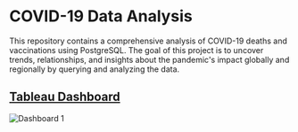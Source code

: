 # COVID-19 Data Analysis

This repository contains a comprehensive analysis of COVID-19 deaths and vaccinations using PostgreSQL. The goal of this project is to uncover trends, relationships, and insights about the pandemic's impact globally and regionally by querying and analyzing the data.

## [Tableau Dashboard](https://public.tableau.com/views/COVID-19Dashboard_17366271563290/Dashboard1?:language=en-US&:sid=&:redirect=auth&:display_count=n&:origin=viz_share_link)
![Dashboard 1](https://github.com/user-attachments/assets/08297921-ef95-4011-96df-1915566dab23)
